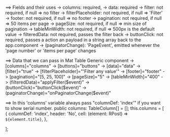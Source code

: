 ==> Fields and their uses
-> columns: required,
-> data: required
-> filter: not required, if null => no filter
-> filterPlaceholder: not required, if null => 'Filter'
-> footer: not required, if null => no footer
-> pagination: not required, if null => 50 items per page
-> pageSize: not required, if null => min size of pagination
-> tableMinWidth: not required, if null => 500px is the default value
-> filteredData: not required, passes the filter back
-> buttonClick: not required, passes a action an payload in a string array back to the app.component
-> (paginatorChange): 'PageEvent', emitted whenever the 'page number' or 'items per page' changes

==> Data that we can pass in Mat Table Generic component
-> [columns]="columns"
-> [buttons]="buttons"
-> [data]="data"
-> [filter]="true"
-> [filterPlaceholder]="'Filter any value'"
-> [footer]="footer"
-> [pagination]="[5, 25, 100]"
-> [pageSize]="5"
-> [tableMinWidth]="400"
-> (filteredData)="applyFilter($event)"
-> (buttonClick)="buttonClick($event)"
-> (paginatorChange)="onPaginatorChange($event)"

==> In this 'columns' variable always pass "columnDef: 'index'" if you want to show serial number.
public columns: TableColumn[] = [];
this.columns = [
  {
  columnDef: 'index',
  header: 'No',
  cell: (element: RPost) => `${element.title}`,
  },
 <!-- Other headers -->
];
